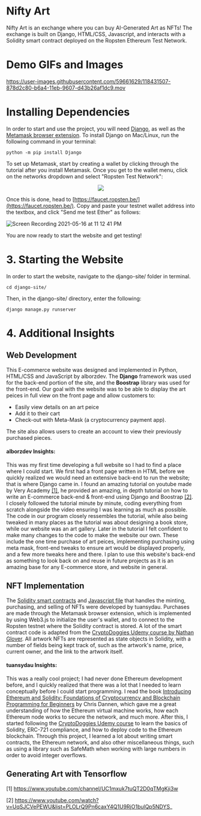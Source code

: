 


# Nifty Art

Nifty Art is an exchange where you can buy AI-Generated Art as NFTs! The exchange is built on Django, HTML/CSS, Javascript, and interacts with a Solidity smart contract deployed on the Ropsten Ethereum Test Network. 

# Demo GIFs and Images

https://user-images.githubusercontent.com/59661629/118431507-878d2c80-b6a4-11eb-9607-d43b26af1dc9.mov


# Installing Dependencies
In order to start and use the project, you will need [Django](https://docs.djangoproject.com/en/3.2/topics/install/), as well as the [Metamask browser extension](https://metamask.io/download). To install Django on Mac/Linux, run the following command in your terminal:

```
python -m pip install Django
```

To set up Metamask, start by creating a wallet by clicking through the tutorial after you install Metamask. Once you get to the wallet menu, click on the networks dropdown and select "Ropsten Test Network": 

<p align="center">
  <img src="https://user-images.githubusercontent.com/26176104/118428349-3e85aa00-b69d-11eb-950a-0585852882d7.png">
</p>

Once this is done, head to [https://faucet.ropsten.be/](https://faucet.ropsten.be/). Copy and paste your testnet wallet address into the textbox, and click "Send me test Ether" as follows:

![Screen Recording 2021-05-16 at 11 12 41 PM](https://user-images.githubusercontent.com/26176104/118428198-eb135c00-b69c-11eb-839e-332ab7d5dc4e.gif)

You are now ready to start the website and get testing!

# 3. Starting the Website

In order to start the website, navigate to the django-site/ folder in terminal.

```
cd django-site/
```

Then, in the django-site/ directory, enter the following:

```
django manage.py runserver
```

# 4. Additional Insights

## Web Development
This E-commerce website was designed and implemented in Python, HTML/CSS and JavaScript by alborzdev. The **Django** framework was used for the back-end portion of the site, and the **Boostrap** library was used for the front-end. Our goal with the website was to be able to display the art peices in full view on the front page and allow customers to:

* Easily view details on an art peice 
* Add it to their cart
* Check-out with Meta-Mask (a cryptocurrency payment app). 

The site also allows users to create an account to view their previously purchased pieces.

#### alborzdev Insights: 
This was my first time developing a full website so I had to find a place where I could start. We first had a front page written in HTML before we quickly realized we would need an extensive back-end to run the website; that is where Django came in. I found an amazing tutorial on youtube made by Very Academy [[1]](https://www.youtube.com/channel/UC1mxuk7tuQT2D0qTMgKji3w), he provided an amazing, in depth tutorial on how to write an E-commerce back-end & front-end using Django and Boostrap [[2]](https://www.youtube.com/channel/UC1mxuk7tuQT2D0qTMgKji3w). I closely followed the tutorial minute by minute, coding everything from scratch alongside the video ensuring I was learning as much as possible. The code in our program closely ressembles the tutorial, while also being tweaked in many places as the tutorial was about designing a book store, while our website was an art gallery. Later in the tutorial I felt confident to make many changes to the code to make the website our own. These include the one time purchase of art peices, implementing purchasing using meta mask, front-end tweaks to ensure art would be displayed properly, and a few more tweaks here and there. I plan to use this website's back-end as something to look back on and reuse in future projects as it is an amazing base for any E-commerce store, and website in general.

## NFT Implementation
The [Solidity smart contracts](https://github.com/tuansydau/artNftContracts/tree/main/artContracts/contracts) and [Javascript file](https://github.com/tuansydau/artNftContracts/blob/develop/django-site/static/js/doggies.js) that handles the minting, purchasing, and selling of NFTs were developed by tuansydau. Purchases are made through the Metamask browser extension, which is implemented by using Web3.js to initialize the user's wallet, and to connect to the Ropsten testnet where the Solidity contract is stored. A lot of the smart contract code is adapted from the [CryptoDoggies Udemy course by Nathan Glover](https://www.udemy.com/course/cryptodoggies/). All artwork NFTs are represented as state objects in Solidity, with a number of fields being kept track of, such as the artwork's name, price, current owner, and the link to the artwork itself.

#### tuansydau Insights:
This was a really cool project; I had never done Ethereum development before, and I quickly realized that there was a lot that I needed to learn conceptually before I could start programming. I read the book [Introducing Ethereum and Solidity: Foundations of Cryptocurrency and Blockchain Programming for Beginners](https://www.amazon.ca/dp/B06XQFYL2M/ref=dp-kindle-redirect?_encoding=UTF8&btkr=1) by Chris Dannen, which gave me a great understanding of how the Ethereum virtual machine works, how each Ethereum node works to secure the network, and much more. After this, I started following the [CryptoDoggies Udemy course](https://www.udemy.com/course/cryptodoggies/) to learn the basics of Solidity, ERC-721 compliance, and how to deploy code to the Ethereum blockchain. Through this project, I learned a lot about writing smart contracts, the Ethereum network, and also other miscellaneous things, such as using a library such as SafeMath when working with large numbers in order to avoid integer overflows.

## Generating Art with Tensorflow


[1] https://www.youtube.com/channel/UC1mxuk7tuQT2D0qTMgKji3w

[2] https://www.youtube.com/watch?v=UqSJCVePEWU&list=PLOLrQ9Pn6caxY4Q1U9RjO1bulQp5NDYS_
